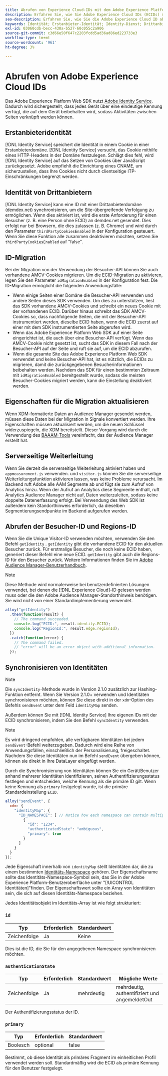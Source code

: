 ```yaml
---
title: Abrufen von Experience Cloud-IDs mit dem Adobe Experience Platform Web SDK
description: Erfahren Sie, wie Sie Adobe Experience Cloud IDs (ECIDs) mit dem Adobe Experience Platform Web SDK abrufen.
seo-description: Erfahren Sie, wie Sie die Adobe Experience Cloud ID abrufen.
keywords: Identität; Erstanbieter-Identität; Identity-Dienst; Drittanbieter-Identität; ID-Migration; Besucher-ID; Drittanbieter-Identität; thirdPartyCookiesEnabled; idMigrationEnabled; getIdentity; Syncing Identities; syncIdentity; sendEvent; identityMap; primary; ecid; Identity-Namespace; Namespace-ID; authenticationState; hashEnabled;
exl-id: 03060cdb-becc-430a-b527-60c055c2a906
source-git-commit: c3d66e50f647c2203fcdd5ad36ad86ed223733e3
workflow-type: tm+mt
source-wordcount: '961'
ht-degree: 3%

---
```


# Abrufen von Adobe Experience Cloud IDs

Das Adobe Experience Platform Web SDK nutzt [Adobe Identity Service](../../identity-service/ecid.md). Dadurch wird sichergestellt, dass jedes Gerät über eine eindeutige Kennung verfügt, die auf dem Gerät beibehalten wird, sodass Aktivitäten zwischen Seiten verknüpft werden können.

## Erstanbieteridentität

[!DNL Identity Service] speichert die Identität in einem Cookie in einer Erstanbieterdomäne. [!DNL Identity Service] versucht, das Cookie mithilfe eines HTTP-Headers in der Domäne festzulegen. Schlägt dies fehl, wird [!DNL Identity Service] auf das Setzen von Cookies über JavaScript zurückgesetzt. Adobe empfiehlt die Einrichtung eines CNAME, um sicherzustellen, dass Ihre Cookies nicht durch clientseitige ITP-Einschränkungen begrenzt werden.

## Identität von Drittanbietern

[!DNL Identity Service] kann eine ID mit einer Drittanbieterdomäne (demdex.net) synchronisieren, um die Site-übergreifende Verfolgung zu ermöglichen. Wenn dies aktiviert ist, wird die erste Anforderung für einen Besucher (z. B. eine Person ohne ECID) an demdex.net gesendet. Dies erfolgt nur bei Browsern, die dies zulassen (z. B. Chrome) und wird durch den Parameter `thirdPartyCookiesEnabled` in der Konfiguration gesteuert. Wenn Sie diese Funktion alle zusammen deaktivieren möchten, setzen Sie `thirdPartyCookiesEnabled` auf &quot;false&quot;.

## ID-Migration

Bei der Migration von der Verwendung der Besucher-API können Sie auch vorhandene AMCV-Cookies migrieren. Um die ECID-Migration zu aktivieren, legen Sie den Parameter `idMigrationEnabled` in der Konfiguration fest. Die ID-Migration ermöglicht die folgenden Anwendungsfälle:

* Wenn einige Seiten einer Domäne die Besucher-API verwenden und andere Seiten dieses SDK verwenden. Um dies zu unterstützen, liest das SDK vorhandene AMCV-Cookies und schreibt ein neues Cookie mit der vorhandenen ECID. Darüber hinaus schreibt das SDK AMCV-Cookies so, dass nachfolgende Seiten, die mit der Besucher-API instrumentiert werden, dieselbe ECID haben, wenn die ECID zuerst auf einer mit dem SDK instrumentierten Seite abgerufen wird.
* Wenn das Adobe Experience Platform Web SDK auf einer Seite eingerichtet ist, die auch über eine Besucher-API verfügt. Wenn das AMCV-Cookie nicht gesetzt ist, sucht das SDK in diesem Fall nach der Besucher-API auf der Seite und ruft sie auf, um die ECID abzurufen.
* Wenn die gesamte Site das Adobe Experience Platform Web SDK verwendet und keine Besucher-API hat, ist es nützlich, die ECIDs zu migrieren, damit die zurückgegebenen Besucherinformationen beibehalten werden. Nachdem das SDK für einen bestimmten Zeitraum mit `idMigrationEnabled` bereitgestellt wurde, sodass die meisten Besucher-Cookies migriert werden, kann die Einstellung deaktiviert werden.

## Eigenschaften für die Migration aktualisieren

Wenn XDM-formatierte Daten an Audience Manager gesendet werden, müssen diese Daten bei der Migration in Signale konvertiert werden. Ihre Eigenschaften müssen aktualisiert werden, um die neuen Schlüssel widerzuspiegeln, die XDM bereitstellt. Dieser Vorgang wird durch die Verwendung des [BAAAM-Tools](https://experienceleague.adobe.com/docs/audience-manager/user-guide/reference/bulk-management-tools/bulk-management-intro.html#getting-started-with-bulk-management) vereinfacht, das der Audience Manager erstellt hat.

## Serverseitige Weiterleitung

Wenn Sie derzeit die serverseitige Weiterleitung aktiviert haben und `appmeasurement.js` verwenden. und `visitor.js` können Sie die serverseitige Weiterleitungsfunktion aktivieren lassen, was keine Probleme verursacht. Im Backend ruft Adobe alle AAM Segmente ab und fügt sie zum Aufruf von Analytics hinzu. Wenn der Aufruf an Analytics diese Segmente enthält, ruft Analytics Audience Manager nicht auf, Daten weiterzuleiten, sodass keine doppelte Datenerfassung erfolgt. Bei Verwendung des Web SDK ist außerdem kein Standorthinweis erforderlich, da dieselben Segmentierungsendpunkte im Backend aufgerufen werden.

## Abrufen der Besucher-ID und Regions-ID

Wenn Sie die Unique Visitor-ID verwenden möchten, verwenden Sie den Befehl `getIdentity` . `getIdentity` gibt die vorhandene ECID für den aktuellen Besucher zurück. Für erstmalige Besucher, die noch keine ECID haben, generiert dieser Befehl eine neue ECID. `getIdentity` gibt auch die Regions-ID für den Besucher zurück. Weitere Informationen finden Sie im [Adobe Audience Manager-Benutzerhandbuch](https://experienceleague.adobe.com/docs/audience-manager/user-guide/api-and-sdk-code/dcs/dcs-api-reference/dcs-regions.html).

>[!NOTE]
>
>Diese Methode wird normalerweise bei benutzerdefinierten Lösungen verwendet, bei denen die [!DNL Experience Cloud]-ID gelesen werden muss oder die den Adobe Audience Manager-Standorthinweis benötigen. Sie wird nicht von einer Standardimplementierung verwendet.

```javascript
alloy("getIdentity")
  .then(function(result) {
    // The command succeeded.
    console.log("ECID:", result.identity.ECID);
    console.log("RegionId:", result.edge.regionId);
  })
  .catch(function(error) {
    // The command failed.
    // "error" will be an error object with additional information.
  });
```

## Synchronisieren von Identitäten

>[!NOTE]
>
>Die `syncIdentity`-Methode wurde in Version 2.1.0 zusätzlich zur Hashing-Funktion entfernt. Wenn Sie Version 2.1.0+ verwenden und Identitäten synchronisieren möchten, können Sie diese direkt in der `xdm`-Option des Befehls `sendEvent` unter dem Feld `identityMap` senden.

Außerdem können Sie mit [!DNL Identity Service] Ihre eigenen IDs mit der ECID synchronisieren, indem Sie den Befehl `syncIdentity` verwenden.

>[!NOTE]
>
>Es wird dringend empfohlen, alle verfügbaren Identitäten bei jedem `sendEvent`-Befehl weiterzugeben. Dadurch wird eine Reihe von Anwendungsfällen, einschließlich der Personalisierung, freigeschaltet. Nachdem Sie diese Identitäten nun im Befehl `sendEvent` übergeben können, können sie direkt in Ihre DataLayer eingefügt werden.

Durch die Synchronisierung von Identitäten können Sie ein Gerät/Benutzer anhand mehrerer Identitäten identifizieren, seinen Authentifizierungsstatus festlegen und entscheiden, welche Kennung als die primäre ID gilt. Wenn keine Kennung als `primary` festgelegt wurde, ist die primäre Standardeinstellung `ECID`.

```javascript
alloy("sendEvent", {
  xdm: {
    "identityMap": {
      "ID_NAMESPACE": [ // Notice how each namespace can contain multiple identifiers.
        {
          "id": "1234",
          "authenticatedState": "ambiguous",
          "primary": true
        }
      ]
    }
  }
});
```

Jede Eigenschaft innerhalb von `identityMap` stellt Identitäten dar, die zu einem bestimmten [Identitäts-Namespace](../../identity-service/namespaces.md) gehören. Der Eigenschaftsname sollte das Identitäts-Namespace-Symbol sein, das Sie in der Adobe Experience Platform-Benutzeroberfläche unter &quot;[!UICONTROL Identitäten]&quot;finden. Der Eigenschaftswert sollte ein Array von Identitäten sein, die sich auf diesen Identitäts-Namespace beziehen.

Jedes Identitätsobjekt im Identitäts-Array ist wie folgt strukturiert:

### `id`

| **Typ** | **Erforderlich** | **Standardwert** |
| -------- | ------------ | ----------------- |
| Zeichenfolge | Ja | Keine |

Dies ist die ID, die Sie für den angegebenen Namespace synchronisieren möchten.

### `authenticationState`

| **Typ** | **Erforderlich** | **Standardwert** | **Mögliche Werte** |
| -------- | ------------ | ----------------- | ------------------------------------ |
| Zeichenfolge | Ja | mehrdeutig | mehrdeutig, authentifiziert und angemeldetOut |

Der Authentifizierungsstatus der ID.

### `primary`

| **Typ** | **Erforderlich** | **Standardwert** |
| -------- | ------------ | ----------------- |
| Boolesch | optional | false |

Bestimmt, ob diese Identität als primäres Fragment im einheitlichen Profil verwendet werden soll. Standardmäßig wird die ECID als primäre Kennung für den Benutzer festgelegt.

